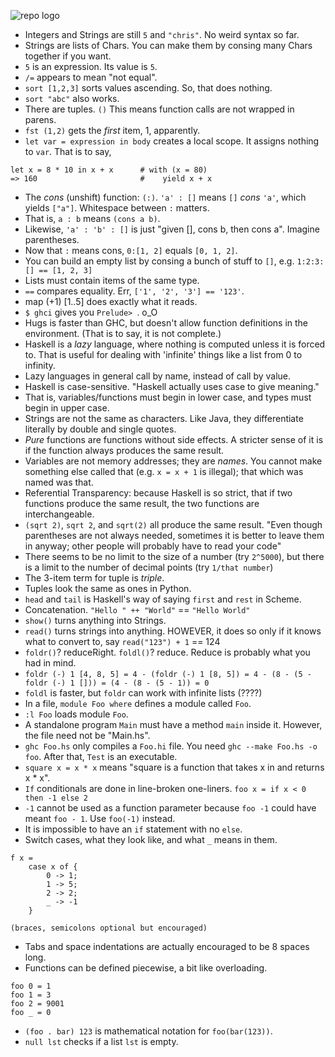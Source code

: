 ![repo logo](http://www.ohai.ca/images/yesterday-i-learned.jpg)

* Integers and Strings are still `5` and `"chris"`. No weird syntax so far.
* Strings are lists of Chars. You can make them by consing many Chars together if you want.
* `5` is an expression. Its value is `5`.
* `/=` appears to mean "not equal".
* `sort [1,2,3]` sorts values ascending. So, that does nothing.
* `sort "abc"` also works.
* There are tuples. `()` This means function calls are not wrapped in parens.
* `fst (1,2)` gets the *first* item, 1, apparently.
* `let var = expression in body` creates a local scope. It assigns nothing to `var`. That is to say,

```
let x = 8 * 10 in x + x      # with (x = 80)
=> 160                       #    yield x + x
```

* The *cons* (unshift) function: `(:)`. `'a' : []` means `[]` *cons* `'a'`, which yields `["a"]`. Whitespace between `:` matters.
* That is, `a : b` means `(cons a b)`.
* Likewise, `'a' : 'b' : []` is just "given [], cons b, then cons a". Imagine parentheses.
* Now that `:` means cons, `0:[1, 2]` equals `[0, 1, 2]`.
* You can build an empty list by consing a bunch of stuff to `[]`, e.g. `1:2:3:[] == [1, 2, 3]`
* Lists must contain items of the same type.
* `==` compares equality. Err, `['1', '2', '3'] == '123'`.
* map (+1) [1..5] does exactly what it reads.
* `$ ghci` gives you `Prelude> `. o_O
* Hugs is faster than GHC, but doesn't allow function definitions in the environment. (That is to say, it is not complete.)
* Haskell is a *lazy* language, where nothing is computed unless it is forced to. That is useful for dealing with 'infinite' things like a list from 0 to infinity.
* Lazy languages in general call by name, instead of call by value.
* Haskell is case-sensitive. "Haskell actually uses case to give meaning."
* That is, variables/functions must begin in lower case, and types must begin in upper case.
* Strings are not the same as characters. Like Java, they differentiate literally by double and single quotes.
* *Pure* functions are functions without side effects. A stricter sense of it is if the function always produces the same result.
* Variables are not memory addresses; they are *names*. You cannot make something else called that (e.g. `x = x + 1` is illegal); that which was named was that.
* Referential Transparency: because Haskell is so strict, that if two functions produce the same result, the two functions are interchangeable.
* `(sqrt 2)`, `sqrt 2`, and `sqrt(2)` all produce the same result. "Even though parentheses are not always needed, sometimes it is better to leave them in anyway; other people will probably have to read your code"
* There seems to be no limit to the size of a number (try `2^5000`), but there is a limit to the number of decimal points (try `1/that number`)
* The 3-item term for tuple is *triple*. 
* Tuples look the same as ones in Python.
* `head` and `tail` is Haskell's way of saying `first` and `rest` in Scheme.
* Concatenation. `"Hello " ++ "World"` == `"Hello World"`
* `show()` turns anything into Strings.
* `read()` turns strings into anything. HOWEVER, it does so only if it knows what to convert to, say `read("123") + 1` == 124
* `foldr()`? reduceRight. `foldl()`? reduce. Reduce is probably what you had in mind.
* `foldr (-) 1 [4, 8, 5] = 4 - (foldr (-) 1 [8, 5]) = 4 - (8 - (5 - foldr (-) 1 [])) = (4 - (8 - (5 - 1)) = 0`
* `foldl` is faster, but `foldr` can work with infinite lists (????)
* In a file, `module Foo where` defines a module called `Foo`.
* `:l Foo` loads module `Foo`.
* A standalone program `Main` must have a method `main` inside it. However, the file need not be "Main.hs".
* `ghc Foo.hs` only compiles a `Foo.hi` file. You need `ghc --make Foo.hs -o foo`. After that, `Test` is an executable.
* `square x = x * x` means "square is a function that takes x in and returns x * x".
* `If` conditionals are done in line-broken one-liners. `foo x = if x < 0 then -1 else 2`
* `-1` cannot be used as a function parameter because `foo -1` could have meant `foo - 1`. Use `foo(-1)` instead.
* It is impossible to have an `if` statement with no `else`.
* Switch cases, what they look like, and what `_` means in them.

```
f x =
    case x of {
        0 -> 1;
        1 -> 5;
        2 -> 2;
        _ -> -1
    }

(braces, semicolons optional but encouraged)
```

* Tabs and space indentations are actually encouraged to be 8 spaces long.
* Functions can be defined piecewise, a bit like overloading.

```
foo 0 = 1
foo 1 = 3
foo 2 = 9001
foo _ = 0
```

* `(foo . bar) 123` is mathematical notation for `foo(bar(123))`.
* `null lst` checks if a list `lst` is empty.


